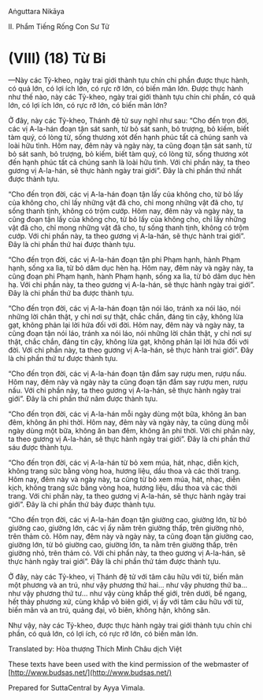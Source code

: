 Aṅguttara Nikāya

II. Phẩm Tiếng Rống Con Sư Tử

# (VIII) (18) Từ Bi

—Này các Tỷ-kheo, ngày trai giới thành tựu chín chi phần được thực hành, có quả lớn, có lợi ích lớn, có rực rỡ lớn, có biến mãn lớn. Ðược thực hành như thế nào, này các Tỷ-kheo, ngày trai giới thành tựu chín chi phần, có quả lớn, có lợi ích lớn, có rực rỡ lớn, có biến mãn lớn?

Ở đây, này các Tỷ-kheo, Thánh đệ tử suy nghĩ như sau: “Cho đến trọn đời, các vị A-la-hán đoạn tận sát sanh, từ bỏ sát sanh, bỏ trượng, bỏ kiếm, biết tàm quý, có lòng từ, sống thương xót đến hạnh phúc tất cả chúng sanh và loài hữu tình. Hôm nay, đêm này và ngày này, ta cũng đoạn tận sát sanh, từ bỏ sát sanh, bỏ trượng, bỏ kiếm, biết tàm quý, có lòng từ, sống thương xót đến hạnh phúc tất cả chúng sanh là loài hữu tình. Với chi phần này, ta theo gương vị A-la-hán, sẽ thực hành ngày trai giới”. Ðây là chi phần thứ nhất được thành tựu.

“Cho đến trọn đời, các vị A-la-hán đoạn tận lấy của không cho, từ bỏ lấy của không cho, chỉ lấy những vật đã cho, chỉ mong những vật đã cho, tự sống thanh tịnh, không có trộm cướp. Hôm nay, đêm này và ngày này, ta cũng đoạn tận lấy của không cho, từ bỏ lấy của không cho, chỉ lấy những vật đã cho, chỉ mong những vật đã cho, tự sống thanh tịnh, không có trộm cướp. Với chi phần này, ta theo gương vị A-la-hán, sẽ thực hành trai giới”. Ðây là chi phần thứ hai được thành tựu.

“Cho đến trọn đời, các vị A-la-hán đoạn tận phi Phạm hạnh, hành Phạm hạnh, sống xa lìa, từ bỏ dâm dục hèn hạ. Hôm nay, đêm này và ngày này, ta cũng đoạn phi Phạm hạnh, hành Phạm hạnh, sống xa lìa, từ bỏ dâm dục hèn hạ. Với chi phần này, ta theo gương vị A-la-hán, sẽ thực hành ngày trai giới”. Ðây là chi phần thứ ba được thành tựu.

“Cho đến trọn đời, các vị A-la-hán đoạn tận nói láo, tránh xa nói láo, nói những lời chân thật, y chỉ nơi sự thật, chắc chắn, đáng tin cậy, không lừa gạt, không phản lại lời hứa đối với đời. Hôm nay, đêm này và ngày này, ta cũng đoạn tận nói láo, tránh xa nói láo, nói những lời chân thật, y chỉ nơi sự thật, chắc chắn, đáng tin cậy, không lừa gạt, không phản lại lời hứa đối với đời. Với chi phần này, ta theo gương vị A-la-hán, sẽ thực hành trai giới”. Ðây là chi phần thứ tư được thành tựu.

“Cho đến trọn đời, các vị A-la-hán đoạn tận đắm say rượu men, rượu nấu. Hôm nay, đêm này và ngày này ta cũng đoạn tận đắm say rượu men, rượu nấu. Với chi phần này, ta theo gương vị A-la-hán, sẽ thực hành ngày trai giới”. Ðây là chi phần thứ năm được thành tựu.

“Cho đến trọn đời, các vị A-la-hán mỗi ngày dùng một bữa, không ăn ban đêm, không ăn phi thời. Hôm nay, đêm này và ngày này, ta cũng dùng mỗi ngày dùng một bữa, không ăn ban đêm, không ăn phi thời. Với chi phần này, ta theo gương vị A-la-hán, sẽ thực hành ngày trai giới”. Ðây là chi phần thứ sáu được thành tựu.

“Cho đến trọn đời, các vị A-la-hán từ bỏ xem múa, hát, nhạc, diễn kịch, không trang sức bằng vòng hoa, hương liệu, dầu thoa và các thời trang. Hôm nay, đêm này và ngày này, ta cũng từ bỏ xem múa, hát, nhạc, diễn kịch, không trang sức bằng vòng hoa, hương liệu, dầu thoa và các thời trang. Với chi phần này, ta theo gương vị A-la-hán, sẽ thực hành ngày trai giới”. Ðây là chi phần thứ bảy được thành tựu.

“Cho đến trọn đời, các vị A-la-hán đoạn tận giường cao, giường lớn, từ bỏ giường cao, giường lớn, các vị ấy nằm trên giường thấp, trên giường nhỏ, trên thảm cỏ. Hôm nay, đêm này và ngày này, ta cũng đoạn tận giường cao, giường lớn, từ bỏ giường cao, giường lớn, ta nằm trên giường thấp, trên giường nhỏ, trên thảm cỏ. Với chi phần này, ta theo gương vị A-la-hán, sẽ thực hành ngày trai giới”. Ðây là chi phần thứ tám được thành tựu.

Ở đây, này các Tỷ-kheo, vị Thánh đệ tử với tâm câu hữu với từ, biến mãn một phương và an trú, như vậy phương thứ hai... như vậy phương thứ ba... như vậy phương thứ tư... như vậy cùng khắp thế giới, trên dưới, bề ngang, hết thảy phương xứ, cùng khắp vô biên giới, vị ấy với tâm câu hữu với từ, biến mãn và an trú, quảng đại, vô biên, không hận, không sân.

Như vậy, này các Tỷ-kheo, được thực hành ngày trai giới thành tựu chín chi phần, có quả lớn, có lợi ích, có rực rỡ lớn, có biến mãn lớn.

Translated by: Hòa thượng Thích Minh Châu dịch Việt

These texts have been used with the kind permission of the webmaster of [http://www.budsas.net/](http://www.budsas.net/)

Prepared for SuttaCentral by Ayya Vimala.